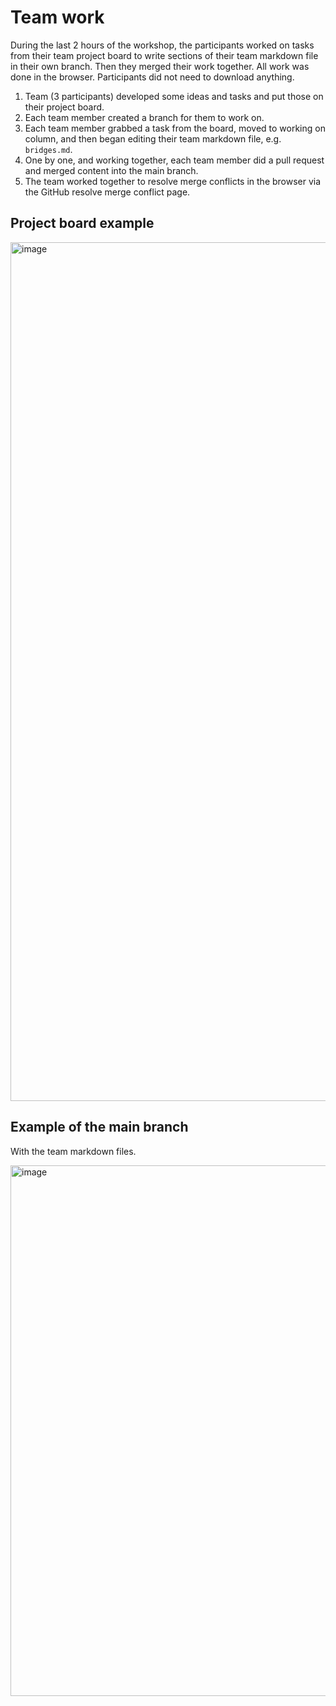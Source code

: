 # Team work

During the last 2 hours of the workshop, the participants worked on tasks from their team project board to write sections of their team markdown file in their own branch. Then they merged their work together. All work was done in the browser. Participants did not need to download anything.

1. Team (3 participants) developed some ideas and tasks and put those on their project board.
2. Each team member created a branch for them to work on.
3. Each team member grabbed a task from the board, moved to working on column, and then began editing their team markdown file, e.g. `bridges.md`.
4. One by one, and working together, each team member did a pull request and merged content into the main branch.
5. The team worked together to resolve merge conflicts in the browser via the GitHub resolve merge conflict page.

## Project board example

<img width="1374" alt="image" src="https://user-images.githubusercontent.com/2545978/194726366-634801a4-0407-4704-bd3e-4be003bed159.png">

## Example of the main branch

With the team markdown files.

<img width="849" alt="image" src="https://user-images.githubusercontent.com/2545978/194726495-f7a9a704-f981-49f5-a5dc-070e505b08b9.png">



